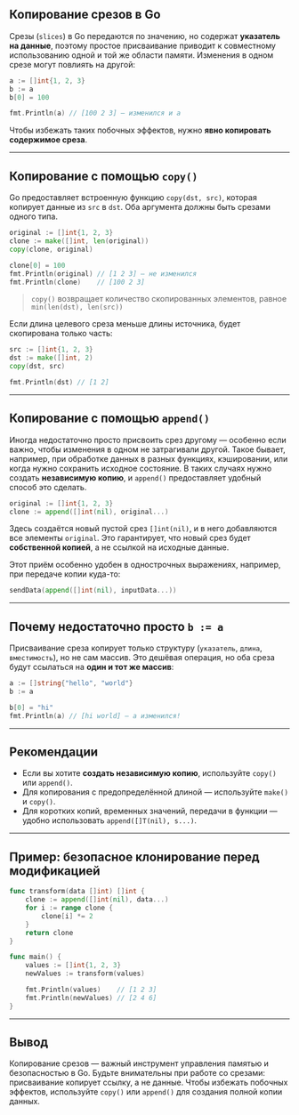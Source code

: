 ## Копирование срезов в Go

Срезы (`slices`) в Go передаются по значению, но содержат **указатель на данные**, поэтому простое присваивание приводит к совместному использованию одной и той же области памяти. Изменения в одном срезе могут повлиять на другой:

~~~go
a := []int{1, 2, 3}
b := a
b[0] = 100

fmt.Println(a) // [100 2 3] — изменился и a
~~~

Чтобы избежать таких побочных эффектов, нужно **явно копировать содержимое среза**.

---

## Копирование с помощью `copy()`

Go предоставляет встроенную функцию `copy(dst, src)`, которая копирует данные из `src` в `dst`. Оба аргумента должны быть срезами одного типа.

~~~go
original := []int{1, 2, 3}
clone := make([]int, len(original))
copy(clone, original)

clone[0] = 100
fmt.Println(original) // [1 2 3] — не изменился
fmt.Println(clone)    // [100 2 3]
~~~

> `copy()` возвращает количество скопированных элементов, равное `min(len(dst), len(src))`

Если длина целевого среза меньше длины источника, будет скопирована только часть:

~~~go
src := []int{1, 2, 3}
dst := make([]int, 2)
copy(dst, src)

fmt.Println(dst) // [1 2]
~~~

---

## Копирование с помощью `append()`

Иногда недостаточно просто присвоить срез другому — особенно если важно, чтобы изменения в одном не затрагивали другой. Такое бывает, например, при обработке данных в разных функциях, кэшировании, или когда нужно сохранить исходное состояние. В таких случаях нужно создать **независимую копию**, и `append()` предоставляет удобный способ это сделать.

~~~go
original := []int{1, 2, 3}
clone := append([]int(nil), original...)
~~~

Здесь создаётся новый пустой срез `[]int(nil)`, и в него добавляются все элементы `original`. Это гарантирует, что новый срез будет **собственной копией**, а не ссылкой на исходные данные.

Этот приём особенно удобен в однострочных выражениях, например, при передаче копии куда-то:

~~~go
sendData(append([]int(nil), inputData...))
~~~

---

## Почему недостаточно просто `b := a`

Присваивание среза копирует только структуру (`указатель`, `длина`, `вместимость`), но не сам массив. Это дешёвая операция, но оба среза будут ссылаться на **один и тот же массив**:

~~~go
a := []string{"hello", "world"}
b := a

b[0] = "hi"
fmt.Println(a) // [hi world] — a изменился!
~~~

---

## Рекомендации

- Если вы хотите **создать независимую копию**, используйте `copy()` или `append()`.
- Для копирования с предопределённой длиной — используйте `make()` и `copy()`.
- Для коротких копий, временных значений, передачи в функции — удобно использовать `append([]T(nil), s...)`.

---

## Пример: безопасное клонирование перед модификацией

~~~go
func transform(data []int) []int {
	clone := append([]int(nil), data...)
	for i := range clone {
		clone[i] *= 2
	}
	return clone
}

func main() {
	values := []int{1, 2, 3}
	newValues := transform(values)

	fmt.Println(values)    // [1 2 3]
	fmt.Println(newValues) // [2 4 6]
}
~~~

---

## Вывод

Копирование срезов — важный инструмент управления памятью и безопасностью в Go. Будьте внимательны при работе со срезами: присваивание копирует ссылку, а не данные. Чтобы избежать побочных эффектов, используйте `copy()` или `append()` для создания полной копии данных.

